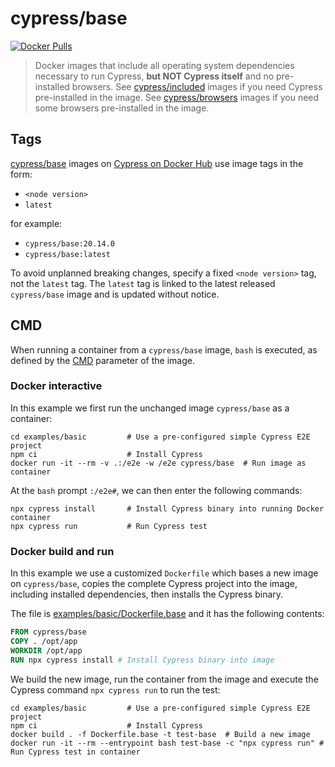 # cypress/base

[![Docker Pulls](https://img.shields.io/docker/pulls/cypress/base.svg?maxAge=604800)](https://hub.docker.com/r/cypress/base/)

> Docker images that include all operating system dependencies necessary to run Cypress, **but NOT Cypress itself** and no pre-installed browsers. See [cypress/included](../included) images if you need Cypress pre-installed in the image. See [cypress/browsers](../browsers) images if you need some browsers pre-installed in the image.

## Tags

[cypress/base](https://hub.docker.com/r/cypress/base/tags) images on [Cypress on Docker Hub](https://hub.docker.com/u/cypress) use image tags in the form:

- `<node version>`
- `latest`

for example:

- `cypress/base:20.14.0`
- `cypress/base:latest`

To avoid unplanned breaking changes, specify a fixed `<node version>` tag, not the `latest` tag.  The `latest` tag is linked to the latest released `cypress/base` image and is updated without notice.

## CMD

When running a container from a `cypress/base` image, `bash` is executed, as defined by the [CMD](https://docs.docker.com/reference/dockerfile/#cmd) parameter of the image.

### Docker interactive

In this example we first run the unchanged image `cypress/base` as a container:

```shell
cd examples/basic         # Use a pre-configured simple Cypress E2E project
npm ci                    # Install Cypress
docker run -it --rm -v .:/e2e -w /e2e cypress/base  # Run image as container
```

At the `bash` prompt `:/e2e#`, we can then enter the following commands:

```shell
npx cypress install       # Install Cypress binary into running Docker container
npx cypress run           # Run Cypress test
```

### Docker build and run

In this example we use a customized `Dockerfile` which bases a new image on `cypress/base`, copies the complete Cypress project into the image, including installed dependencies, then installs the Cypress binary.

The file is [examples/basic/Dockerfile.base](../examples/basic/Dockerfile.base) and it has the following contents:

```dockerfile
FROM cypress/base
COPY . /opt/app
WORKDIR /opt/app
RUN npx cypress install # Install Cypress binary into image
```

We build the new image, run the container from the image and execute the Cypress command `npx cypress run` to run the test:

```shell
cd examples/basic         # Use a pre-configured simple Cypress E2E project
npm ci                    # Install Cypress
docker build . -f Dockerfile.base -t test-base  # Build a new image
docker run -it --rm --entrypoint bash test-base -c "npx cypress run" # Run Cypress test in container
```
